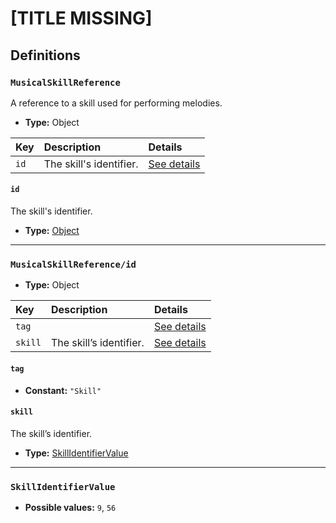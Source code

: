 # [TITLE MISSING]

## Definitions

### <a name="MusicalSkillReference"></a> `MusicalSkillReference`

A reference to a skill used for performing melodies.

- **Type:** Object

Key | Description | Details
:-- | :-- | :--
`id` | The skill's identifier. | <a href="#MusicalSkillReference/id">See details</a>

#### <a name="MusicalSkillReference/id"></a> `id`

The skill's identifier.

- **Type:** <a href="#MusicalSkillReference/id">Object</a>

---

### <a name="MusicalSkillReference/id"></a> `MusicalSkillReference/id`

- **Type:** Object

Key | Description | Details
:-- | :-- | :--
`tag` |  | <a href="#MusicalSkillReference/id/tag">See details</a>
`skill` | The skill’s identifier. | <a href="#MusicalSkillReference/id/skill">See details</a>

#### <a name="MusicalSkillReference/id/tag"></a> `tag`

- **Constant:** `"Skill"`

#### <a name="MusicalSkillReference/id/skill"></a> `skill`

The skill’s identifier.

- **Type:** <a href="#SkillIdentifierValue">SkillIdentifierValue</a>

---

### <a name="SkillIdentifierValue"></a> `SkillIdentifierValue`

- **Possible values:** `9`, `56`
